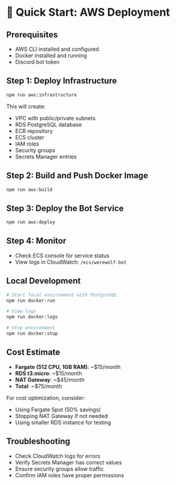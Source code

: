 # 🚀 Quick Start: AWS Deployment

## Prerequisites
- AWS CLI installed and configured
- Docker installed and running
- Discord bot token

## Step 1: Deploy Infrastructure
```bash
npm run aws:infrastructure
```
This will create:
- VPC with public/private subnets
- RDS PostgreSQL database
- ECR repository
- ECS cluster
- IAM roles
- Security groups
- Secrets Manager entries

## Step 2: Build and Push Docker Image
```bash
npm run aws:build
```

## Step 3: Deploy the Bot Service
```bash
npm run aws:deploy
```

## Step 4: Monitor
- Check ECS console for service status
- View logs in CloudWatch: `/ecs/werewolf-bot`

## Local Development
```bash
# Start local environment with PostgreSQL
npm run docker:run

# View logs
npm run docker:logs

# Stop environment
npm run docker:stop
```

## Cost Estimate
- **Fargate (512 CPU, 1GB RAM)**: ~$15/month
- **RDS t3.micro**: ~$15/month
- **NAT Gateway**: ~$45/month
- **Total**: ~$75/month

For cost optimization, consider:
- Using Fargate Spot (50% savings)
- Stopping NAT Gateway if not needed
- Using smaller RDS instance for testing

## Troubleshooting
- Check CloudWatch logs for errors
- Verify Secrets Manager has correct values
- Ensure security groups allow traffic
- Confirm IAM roles have proper permissions
